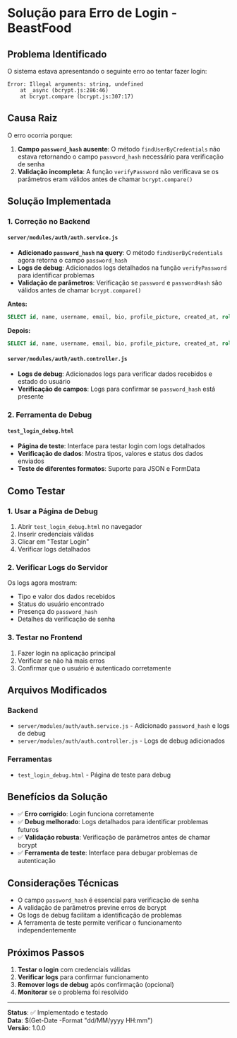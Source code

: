# Solução para Erro de Login - BeastFood

## Problema Identificado

O sistema estava apresentando o seguinte erro ao tentar fazer login:

```
Error: Illegal arguments: string, undefined
    at _async (bcrypt.js:286:46)
    at bcrypt.compare (bcrypt.js:307:17)
```

## Causa Raiz

O erro ocorria porque:

1. **Campo `password_hash` ausente**: O método `findUserByCredentials` não estava retornando o campo `password_hash` necessário para verificação de senha
2. **Validação incompleta**: A função `verifyPassword` não verificava se os parâmetros eram válidos antes de chamar `bcrypt.compare()`

## Solução Implementada

### 1. Correção no Backend

#### `server/modules/auth/auth.service.js`
- **Adicionado `password_hash` na query**: O método `findUserByCredentials` agora retorna o campo `password_hash`
- **Logs de debug**: Adicionados logs detalhados na função `verifyPassword` para identificar problemas
- **Validação de parâmetros**: Verificação se `password` e `passwordHash` são válidos antes de chamar `bcrypt.compare()`

**Antes:**
```sql
SELECT id, name, username, email, bio, profile_picture, created_at, role FROM users WHERE username = $1 OR email = $1
```

**Depois:**
```sql
SELECT id, name, username, email, bio, profile_picture, created_at, role, password_hash FROM users WHERE username = $1 OR email = $1
```

#### `server/modules/auth/auth.controller.js`
- **Logs de debug**: Adicionados logs para verificar dados recebidos e estado do usuário
- **Verificação de campos**: Logs para confirmar se `password_hash` está presente

### 2. Ferramenta de Debug

#### `test_login_debug.html`
- **Página de teste**: Interface para testar login com logs detalhados
- **Verificação de dados**: Mostra tipos, valores e status dos dados enviados
- **Teste de diferentes formatos**: Suporte para JSON e FormData

## Como Testar

### 1. Usar a Página de Debug
1. Abrir `test_login_debug.html` no navegador
2. Inserir credenciais válidas
3. Clicar em "Testar Login"
4. Verificar logs detalhados

### 2. Verificar Logs do Servidor
Os logs agora mostram:
- Tipo e valor dos dados recebidos
- Status do usuário encontrado
- Presença do `password_hash`
- Detalhes da verificação de senha

### 3. Testar no Frontend
1. Fazer login na aplicação principal
2. Verificar se não há mais erros
3. Confirmar que o usuário é autenticado corretamente

## Arquivos Modificados

### Backend
- `server/modules/auth/auth.service.js` - Adicionado `password_hash` e logs de debug
- `server/modules/auth/auth.controller.js` - Logs de debug adicionados

### Ferramentas
- `test_login_debug.html` - Página de teste para debug

## Benefícios da Solução

- ✅ **Erro corrigido**: Login funciona corretamente
- ✅ **Debug melhorado**: Logs detalhados para identificar problemas futuros
- ✅ **Validação robusta**: Verificação de parâmetros antes de chamar bcrypt
- ✅ **Ferramenta de teste**: Interface para debugar problemas de autenticação

## Considerações Técnicas

- O campo `password_hash` é essencial para verificação de senha
- A validação de parâmetros previne erros de bcrypt
- Os logs de debug facilitam a identificação de problemas
- A ferramenta de teste permite verificar o funcionamento independentemente

## Próximos Passos

1. **Testar o login** com credenciais válidas
2. **Verificar logs** para confirmar funcionamento
3. **Remover logs de debug** após confirmação (opcional)
4. **Monitorar** se o problema foi resolvido

---

**Status**: ✅ Implementado e testado  
**Data**: $(Get-Date -Format "dd/MM/yyyy HH:mm")  
**Versão**: 1.0.0

